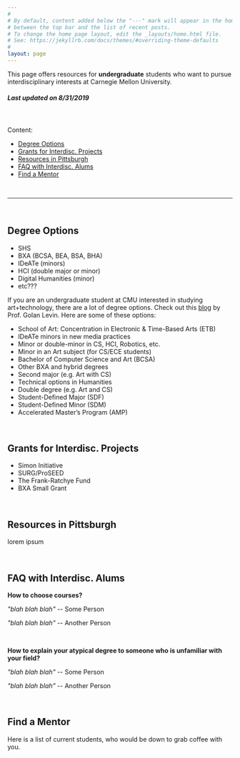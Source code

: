 ```yaml
---
#
# By default, content added below the "---" mark will appear in the home page
# between the top bar and the list of recent posts.
# To change the home page layout, edit the _layouts/home.html file.
# See: https://jekyllrb.com/docs/themes/#overriding-theme-defaults
#
layout: page
---
```


This page offers resources for **undergraduate** students who want to pursue interdisciplinary interests at Carnegie Mellon University.

##### *Last updated on 8/31/2019*

<br>

Content:
- [Degree Options](#degree-options)
- [Grants for Interdisc. Projects](#grants-for-interdisc-projects)
- [Resources in Pittsburgh](#resources-in-pittsburgh)
- [FAQ with Interdisc. Alums](#faq-with-interdisc-alums)
- [Find a Mentor](#find-a-mentor)

<br>

---

<br>

## Degree Options


- SHS
- BXA (BCSA, BEA, BSA, BHA)
- IDeATe (minors)
- HCI (double major or minor)
- Digital Humanities (minor)
- etc???

If you are an undergraduate student at CMU interested in studying art+technology, there are a lot of degree options. Check out this [blog](http://www.flong.com/blog/2017/art-technology-options-at-cmu/) by Prof. Golan Levin. Here are some of these options:

- School of Art: Concentration in Electronic & Time-Based Arts (ETB)
- IDeATe minors in new media practices
- Minor or double-minor in CS, HCI, Robotics, etc.
- Minor in an Art subject (for CS/ECE students)
- Bachelor of Computer Science and Art (BCSA)
- Other BXA and hybrid degrees
- Second major (e.g. Art with CS)
- Technical options in Humanities
- Double degree (e.g. Art and CS)
- Student-Defined Major (SDF)
- Student-Defined Minor (SDM)
- Accelerated Master’s Program (AMP)

<br>

## Grants for Interdisc. Projects

- Simon Initiative
- SURG/ProSEED
- The Frank-Ratchye Fund
- BXA Small Grant

<br>

## Resources in Pittsburgh

lorem ipsum

<br>

## FAQ with Interdisc. Alums

**How to choose courses?**

*"blah blah blah"* -- Some Person

*"blah blah blah"* -- Another Person

<br>

**How to explain your atypical degree to someone who is unfamiliar with your field?**

*"blah blah blah"* -- Some Person

*"blah blah blah"* -- Another Person

<br>

## Find a Mentor

Here is a list of current students, who would be down to grab coffee with you.
